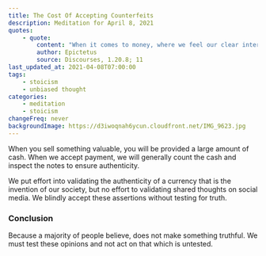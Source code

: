 ```yaml
---
title: The Cost Of Accepting Counterfeits
description: Meditation for April 8, 2021
quotes:
    - quote:
        content: "When it comes to money, where we feel our clear interest, we have an entire art where the tester uses many means to discover the worth &hellip; just as we give great attention to judging things that might steer us badly. But when it comes to our own ruling principle, we yawn and doze off, accepting any appearance that flashes by without counting the cost."
        author: Epictetus
        source: Discourses, 1.20.8; 11
last_updated_at: 2021-04-08T07:00:00
tags:
    - stoicism
    - unbiased thought
categories:
    - meditation
    - stoicism
changeFreq: never
backgroundImage: https://d3iwoqnah6ycun.cloudfront.net/IMG_9623.jpg
---
```


When you sell something valuable, you will be provided a large amount of cash. When we accept payment, we will generally 
count the cash and inspect the notes to ensure authenticity.

We put effort into validating the authenticity of a currency that is the invention of our society, but no effort to 
validating shared thoughts on social media. We blindly accept these assertions without testing for truth.

### Conclusion

Because a majority of people believe, does not make something truthful. We must test these opinions and not act on that 
which is untested.
